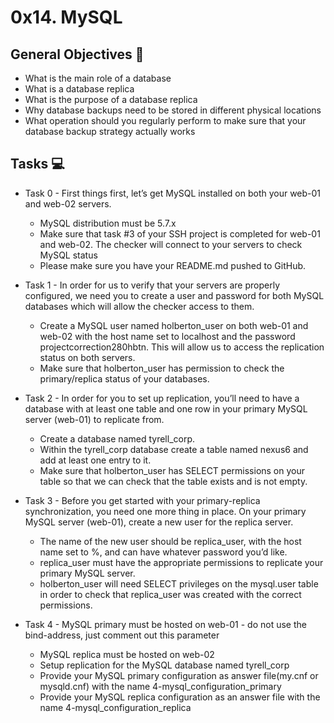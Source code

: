 # 0x14. MySQL

## General Objectives :page_with_curl:

* What is the main role of a database
* What is a database replica
* What is the purpose of a database replica
* Why database backups need to be stored in different physical locations
* What operation should you regularly perform to make sure that your database backup strategy actually works

## Tasks :computer:

* Task 0 - First things first, let’s get MySQL installed on both your web-01 and web-02 servers.
    - MySQL distribution must be 5.7.x
    - Make sure that task #3 of your SSH project is completed for web-01 and web-02. The checker will connect to your servers to check MySQL status
    - Please make sure you have your README.md pushed to GitHub.

* Task 1 - In order for us to verify that your servers are properly configured, we need you to create a user and password for both MySQL databases which will allow the checker access to them.
    - Create a MySQL user named holberton_user on both web-01 and web-02 with the host name set to localhost and the password projectcorrection280hbtn. This will allow us to access the replication status on both servers.
    - Make sure that holberton_user has permission to check the primary/replica status of your databases.

* Task 2 - In order for you to set up replication, you’ll need to have a database with at least one table and one row in your primary MySQL server (web-01) to replicate from.
    - Create a database named tyrell_corp.
    - Within the tyrell_corp database create a table named nexus6 and add at least one entry to it.
    - Make sure that holberton_user has SELECT permissions on your table so that we can check that the table exists and is not empty.

* Task 3 - Before you get started with your primary-replica synchronization, you need one more thing in place. On your primary MySQL server (web-01), create a new user for the replica server.
    - The name of the new user should be replica_user, with the host name set to %, and can have whatever password you’d like.
    - replica_user must have the appropriate permissions to replicate your primary MySQL server.
    - holberton_user will need SELECT privileges on the mysql.user table in order to check that replica_user was created with the correct permissions.

* Task 4 - MySQL primary must be hosted on web-01 - do not use the bind-address, just comment out this parameter
    - MySQL replica must be hosted on web-02
    - Setup replication for the MySQL database named tyrell_corp
    - Provide your MySQL primary configuration as answer file(my.cnf or mysqld.cnf) with the name 4-mysql_configuration_primary
    - Provide your MySQL replica configuration as an answer file with the name 4-mysql_configuration_replica
